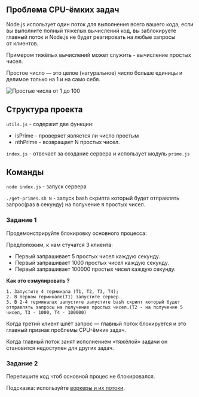 ## Проблема CPU-ёмких задач

Node.js использует один поток для выполнения всего вашего кода, если вы выполните полный тяжелых вычислений код,
вы заблокируете главный поток и Node.js не будет реагировать на любые запросы от клиентов.

Примером тяжёлых вычислений может служить - вычисление простых чисел.

Простое число — это целое (натуральное) число больше единицы и делимое только на 1 и на само себя.

![Простые числа от 1 до 100](https://miro.medium.com/max/300/0*jymtgqRKijzJ89pj.jpeg)


## Структура проекта 

`utils.js` - содержит две функции:
- isPrime - проверяет является ли число простым
- nthPrime - возвращает N простых чисел.

`index.js` - отвечает за создание сервера и использует модуль `prime.js`

## Команды

`node index.js` - запуск сервера

`./get-primes.sh N` - запуск bash скрипта который будет отправлять запрос(раз в секунду) на получение `N` простых чисел.

### Задание 1

Продемонстрируйте блокировку основного процесса:

Предположим, к нам стучатся 3 клиента:

- Первый запрашивает 5 простых чисел каждую секунду.
- Первый запрашивает 1000 простых чисел каждую секунду.
- Первый запрашивает 100000 простых чисел каждую секунду.

**Как это сэмулировать ?**

    1. Запустите 4 терминала (T1, T2, T3, T4);
    2. В первом терминале(T1) запустите сервер.
    3. В 2-4 терминалах запустите запустите bash скрипт который будет отправлять запросы на получение простых чисел.(T2 - на получение 5 чисел, T3 - 1000, T4 - 100000)

Когда третий клиент шлёт запрос — главный поток блокируется и это главный признак проблемы CPU-ёмких задач.

Когда главный поток занят исполнением «тяжёлой» задачи он становится недоступен для других задач.


### Задание 2

Перепишите код чтоб основной процес не блокировался. 

Подсказка: используйте [воркеры и их потоки](https://nodejs.org/api/worker_threads.html).


